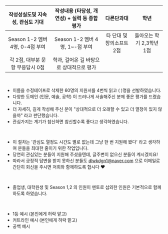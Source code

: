 | 작성성실도및 지속성, 관심도 기대 | 작성내용 (타당성, 개연성) + 실력 등 종합평가 | 다른단과대 | 학년 |
|:-------------------------------:|:-------------------------------------------:|:----------:|:----:|
| Season 1-2 멤버 4명, 0-4점 부여 | Season 1-2 멤버 4명, 1~-점 부여              |타 단대 및 창의소프트 2점| 돌아오는 학기 2,3학년 1점|
| 각 2점, 대부분 문항 무응답시 0점 | 학과, 걸어온 길 바탕으로 상대적으로 평가 | | |

<br>

- 이름을 수정테이프로 삭제한 60명의 지원서를 4번씩 읽고 ( )명을 선발하였습니다.
- 다양한 도메인 (인문, 예술, 공학) 이 드러나게 서술해주신 분께 좋은 평가를 드렸습니다.
- 더 자세히, 길게 작성해 주신 분이 "상대적으로 더 오래할 수 있고 더 열정이 있지 않을까" 라고 판단했습니다.
- 관심가지는 계기가 참신하면 참신할수록 좋다고 생각하였습니다.

<br>

- 이 절차는 '관심도 열정도 시간도 별로 없는데 그냥 한 번 지원해 봤다' 라고 생각하여 분들을 최대한 줄이기 위한 작업입니다.
- 당연히 관심있는 분들이 지원해 주셨을텐데, 글주변이 없으신 분들이 계시겠지요!
- 따라서 긍정적 답변을 받지 못하신 분들도 dlwkdgn1@naver.com 으로 이메일로 간단히 회신을 주시면 저희와 함께하도록 합시다 ♥

<br>

- 졸업생, 대학원생 및 Season 1,2 의 인원이 멘토로 섭외한 인원은 기본적으로 함께하도록 하였습니다.

<br>

- 1등 예시 (본인에게 허락 맡고)
- 커트라인 예시 (본인에게 허락 맡고)
- 공백 예시
